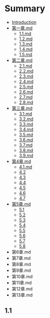 # Summary

* [Introduction](README.md)
* [第一章.md](di-yi-zhang.md)
  * [1.1.md](11md.md)
  * [1.2.md](12md.md)
  * [1.3.md](13md.md)
  * [1.4.md](14md.md)
  * [1.5.md](15md.md)
* [第二章.md](di-er-7ae0-md.md)
  * [2.1.md](di-er-7ae0-md/21md.md)
  * [2.2.md](di-er-7ae0-md/22md.md)
  * [2.3.md](di-er-7ae0-md/23md.md)
  * [2.4.md](di-er-7ae0-md/24md.md)
  * [2.5.md](di-er-7ae0-md/25md.md)
  * [2.6.md](di-er-7ae0-md/26md.md)
  * [2.7.md](di-er-7ae0-md/27md.md)
  * [2.8.md](di-er-7ae0-md/28md.md)
* [第三章.md](di-san-7ae0-md.md)
  * [3.1.md](di-san-7ae0-md/31md.md)
  * [3.2.md](di-san-7ae0-md/32md.md)
  * [3.3.md](di-san-7ae0-md/33md.md)
  * [3.4.md](di-san-7ae0-md/34md.md)
  * [3.5.md](di-san-7ae0-md/35md.md)
  * [3.6.md](di-san-7ae0-md/36md.md)
  * [3.7.md](di-san-7ae0-md/37md.md)
  * [3.8.md](di-san-7ae0-md/38md.md)
  * [3.9.md](di-san-7ae0-md/39md.md)
* [第4章.md](di-4-7ae0-md.md)
  * [4.1.md](di-4-7ae0-md/41md.md)
  * [4.2](di-4-7ae0-md/42.md)
  * [4.3](di-4-7ae0-md/43.md)
  * [4.4](di-4-7ae0-md/44.md)
  * [4.5](di-4-7ae0-md/45.md)
  * [4.6](di-4-7ae0-md/46.md)
  * [4.7](di-4-7ae0-md/47.md)
* [第5章.md](di-5-7ae0-md.md)
  * [5.1](di-5-7ae0-md/51.md)
  * [5.2](di-5-7ae0-md/52.md)
  * [5.3](di-5-7ae0-md/53.md)
  * [5.4](di-5-7ae0-md/54.md)
  * [5.5](di-5-7ae0-md/55.md)
  * [5.6](di-5-7ae0-md/56.md)
  * [5.7](di-5-7ae0-md/57.md)
  * [5.8](di-5-7ae0-md/58.md)
* 第6章.md
* 第7章.md
* 第8章.md
* 第9章.md
* 第10章.md
* 第11章.md
* 第12章.md
* 第13章.md

## 1.1

